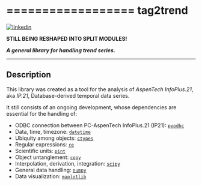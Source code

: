 ==================
**tag2trend**
==================

[![linkedin](https://static.licdn.com/scds/common/u/img/webpromo/btn_viewmy_160x25.png)](https://br.linkedin.com/pub/gabriel-saben%C3%A7a-gusm%C3%A3o/115/aa6/aa8)

**STILL BEING RESHAPED INTO SPLIT MODULES!**

***A general library for handling trend series.***

----------------
**Description**
----------------

This library was created as a tool for the analysis of *AspenTech InfoPlus.21*, aka *IP.21*, Database-derived temporal data series.

It still consists of an ongoing development, whose dependencies are essential for the handling of:

* ODBC connection between PC-AspenTech InfoPlus.21 (IP21): <a href="http://code.google.com/archive/p/pyodbc">`pyodbc`</a>
* Data, time, timezone: <a href="https://docs.python.org/2/library/datetime.html">`datetime`</a>
* Ubiquity among objects: <a href="https://docs.python.org/2/library/ctypes.html">`ctypes`</a>
* Regular expressions: <a href="https://docs.python.org/2/library/re.html">`re`</a>
* Scientific units: <a href="https://pint.readthedocs.org/">`pint`</a>
* Object untanglement: <a href="https://docs.python.org/2/library/copy.html">`copy`</a>
* Interpolation, derivation, integration: <a href="http://www.scipy.org/">`scipy`</a>
* General data handling: <a href="http://www.numpy.org/">`numpy`</a>
* Data visualization: <a href="http://matplotlib.org/">`maplotlib`</a>


